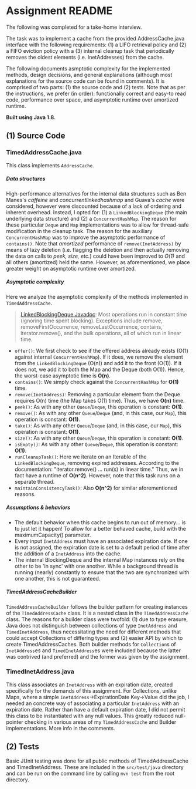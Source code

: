 # Assignment README
The following was completed for a take-home interview.

The task was to implement a cache from the provided AddressCache.java interface with the following requirements: (1) a LIFO retrieval policy and (2) a FIFO eviction policy with a (3) internal cleanup task that periodically removes the oldest elements (i.e. InetAddresses) from the cache.

The following documents asmptotic complexity for the implemented methods, design decisions, and general explanations (although most explanations for the source code can be found in comments). It is comprised of two parts: (1) the source code and (2) tests. Note that as per the instructions, we prefer (in order): functionally correct and easy-to read code, performance over space, and asymptotic runtime over amortized runtime.

**Built using Java 1.8.**

## (1) Source Code

### TimedAddressCache.java
This class implements `AddressCache`.

##### Data structures
High-performance alternatives for the internal data structures such as Ben Manes's *caffeine* and *concurrentlinkedhashmap* and Guava's *cache* were considered, however were discounted because of a lack of ordering and inherent overhead. Instead, I opted for: (1) a `LinkedBlockingDeque` (the main underlying data structure) and (2) a `ConcurrentHashMap`. The reason for these particular `Deque` and `Map` implementations was to allow for thread-safe modification in the cleanup task. The reason for the auxiliary `ConcurrentHashMap` was to improve the asymptotic performance  of `contains()`. Note that *amortized* performance of `remove(InetAddress)` by means of lazy deletion (i.e. flagging the deletion and then actually removing the data on calls to *peek, size, etc.*) could have been improved to *O(1)* and all others (amortized) held the same. However, as aforementioned, we place greater weight on asymptotic runtime over amortized.

##### Asymptotic complexity

Here we analyze the asymptotic complexity of the methods implemented in `TimedAddressCache`.

> [LinkedBlockingDeque Javadoc](http://docs.oracle.com/javase/8/docs/api/java/util/concurrent/LinkedBlockingDeque.html): Most operations run in constant time (ignoring time spent blocking). Exceptions include remove, removeFirstOccurrence, removeLastOccurrence, contains, iterator.remove(), and the bulk operations, all of which run in linear time.

- `offer()`: We first check to see if the offered address already exists (O(1) against internal `ConcurrentHashMap`). If it does, we remove the element from the `LinkedBlockingDeque` (O(n)) and add it to the front (O(1)). If it does not, we add it to both the Map and the Deque (both O(1)). Hence, the worst-case asymptotic time is **O(n)**.
- `contains()`: We simply check against the `ConcurrentHashMap` for **O(1)** time.
- `remove(InetAddress)`: Removing a particular element from the Deque requires O(n) time (the Map takes O(1) time). Thus, we have **O(n)** time.
- `peek()`: As with any other `Queue`/`Deque`, this operation is constant: **O(1)**.
- `remove()`: As with any other `Queue`/`Deque` (and, in this case, our `Map`), this operation is constant: **O(1)**.
- `take()`: As with any other `Queue`/`Deque` (and, in this case, our `Map`), this operation is constant: **O(1)**.
- `size()`: As with any other `Queue`/`Deque`, this operation is constant: **O(1)**.
- `isEmpty()`: As with any other `Queue`/`Deque`, this operation is constant: **O(1)**.
- `runCleanupTask()`: Here we iterate on an Iterable of the `LinkedBlockingDeque`, removing expired addresses. According to the documentation: "iterator.remove() ... run(s) in linear time." Thus, we in fact have a runtime of **O(n^2)**. However, note that this task runs on a separate thread.
- `maintainConsistencyTask()`: Also **O(n^2)** for similar aforementioned reasons.

##### Assumptions & behaviors
- The default behavior when this cache begins to run out of memory... is to just let it happen! To allow for a better behaved cache, build with the maximumCapacity() parameter.
- Every input `InetAddress` must have an associated expiration date. If one is not assigned, the expiration date is set to a default period of time after the addition of a `InetAddress` into the cache.
- The internal BlockingDeque and the internal Map instances rely on the other to be 'in sync' with one another. While a background thread is running (nearly) constantly to ensure that the two are synchronized with one another, this is not guaranteed.

##### TimedAddressCacheBuilder
`TimedAddressCacheBuilder` follows the builder pattern for creating instances of the `TimedAddressCache` class. It is a nested class in the `TimedAddressCache` class. The reasons for a builder class were twofold: (1) due to type erasure, Java does not distinguish between collections of type `InetAddress` and `TimedInetAddress`, thus necessitating the need for different methods that could accept Collections of differing types and (2) easier API by which to create TimedAddressCaches. Both builder methods for `Collection`s of `InetAddress`es and `TimedInetAddress`es were included because the latter was contrived (and preferred) and the former was given by the assignment.

### TimedInetAddress.java

This class associates an `InetAddress` with an expiration date, created specifically for the demands of this assignment. For Collections, unlike Maps, where a simple `InetAddress`->ExpirationDate Key->Value did the job, I needed an concrete way of associating a particular `InetAddress` with an expiration date. Rather than have a default expiration date, I did not permit this class to be instantiated with any null values. This greatly reduced null-pointer checking in various areas of my `TimedAddressCache` and Builder implementations. More info in the comments.

## (2) Tests

Basic JUnit testing was done for all public methods of TimedAddressCache and TimedInetAddress. These are included in the `src/test/java` directory and can be run on the command line by calling `mvn test` from the root directory.
